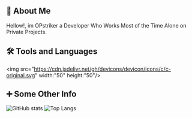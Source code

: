 

## 🚀 About Me
Hellow!, im OPstriker a Developer Who Works Most of the Time Alone on Private Projects.


## 🛠 Tools and Languages
<img src="https://cdn.jsdelivr.net/gh/devicons/devicon/icons/c/c-original.svg" width:"50" height:"50"/>

## ➕ Some Other Info
![GitHub stats](https://github-readme-stats.vercel.app/api?username=OPstriker&show_icons=true&theme=tokyonight)
![Top Langs](https://github-readme-stats.vercel.app/api/top-langs/?username=OPstriker&theme=tokyonight)





